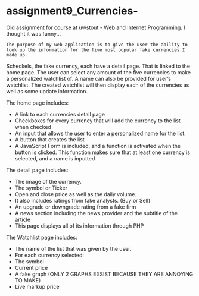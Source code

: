 # assignment9_Currencies-
Old assignment for course at uwstout - Web and Internet Programming. I thought it was funny...

	The purpose of my web application is to give the user the ability to look up the information for the five most popular fake currencies I made up.
  Scheckels, the fake currency, each have a detail page. That is linked to the home page. The user can select any amount of the five currencies to make a personalized watchlist of.
  A name can also be provided for user’s watchlist. The created watchlist will then display each of the currencies as well as some update information.
  
The home page includes:
-	A link to each currencies detail page
-	Checkboxes for every currency that will add the currency to the list when checked
-	An input that allows the user to enter a personalized name for the list.
-	A button that creates the list
- A JavaScript Form is included, and a function is activated when the button is clicked. This function makes sure that at least one currency is selected, and a name is inputted


The detail page includes:
-	The image of the currency.
-	The symbol or Ticker
-	Open and close price as well as the daily volume.
-	It also includes ratings from fake analysts. (Buy or Sell)
-	An upgrade or downgrade rating from a fake firm
-	A news section including the news provider and the subtitle of the article
- This page displays all of its information through PHP


The Watchlist page includes:
-	The name of the list that was given by the user.
-	For each currency selected:
- The symbol
- Current price
- A fake graph (ONLY 2 GRAPHS EXSIST BECAUSE THEY ARE ANNOYING TO MAKE)
- Live markup price
